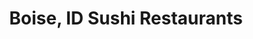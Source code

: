---
layout: city
title: Boise, ID Sushi Restaurants
permalink: /idaho/boise/
stateAbbr: ID
stateName: Idaho
cityName: Boise

---